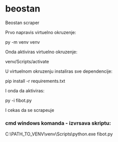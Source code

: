 # beostan
Beostan scraper

Prvo napravis virtuelno okruzenje:

py -m venv venv

Onda aktiviras virtuelno okruzenje:

venv/Scripts/activate

U virtuelnom okruzenju instaliras sve dependencije:

pip install -r requirements.txt

I onda da aktiviras:

py -i fibot.py

I cekas da se scrapeuje



### cmd windows komanda - izvrsava skriptu:
C:\PATH_TO_VENV\venv\Scripts\python.exe fibot.py
